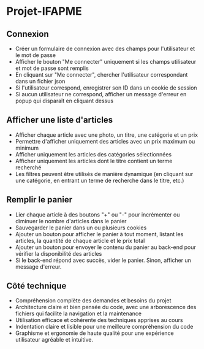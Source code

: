 # Projet-IFAPME

## Connexion

- Créer un formulaire de connexion avec des champs pour l'utilisateur et le mot de passe
- Afficher le bouton "Me connecter" uniquement si les champs utilisateur et mot de passe sont remplis
- En cliquant sur "Me connecter", chercher l'utilisateur correspondant dans un fichier json
- Si l'utilisateur correspond, enregistrer son ID dans un cookie de session
- Si aucun utilisateur ne correspond, afficher un message d'erreur en popup qui disparaît en cliquant dessus


## Afficher une liste d'articles

- Afficher chaque article avec une photo, un titre, une catégorie et un prix
- Permettre d'afficher uniquement des articles avec un prix maximum ou minimum
- Afficher uniquement les articles des catégories sélectionnées
- Afficher uniquement les articles dont le titre contient un terme recherché
- Les filtres peuvent être utilisés de manière dynamique (en cliquant sur une catégorie, en entrant un terme de recherche dans le titre, etc.)

## Remplir le panier

- Lier chaque article à des boutons "+" ou "-" pour incrémenter ou diminuer le nombre d'articles dans le panier
- Sauvegarder le panier dans un ou plusieurs cookies
- Ajouter un bouton pour afficher le panier à tout moment, listant les articles, la quantité de chaque article et le prix total
- Ajouter un bouton pour envoyer le contenu du panier au back-end pour vérifier la disponibilité des articles
- Si le back-end répond avec succès, vider le panier. Sinon, afficher un message d'erreur.

## Côté technique

- Compréhension complète des demandes et besoins du projet
- Architecture claire et bien pensée du code, avec une arborescence des fichiers qui facilite la navigation et la maintenance
- Utilisation efficace et cohérente des techniques apprises au cours
- Indentation claire et lisible pour une meilleure compréhension du code
- Graphisme et ergonomie de haute qualité pour une expérience utilisateur agréable et intuitive.
